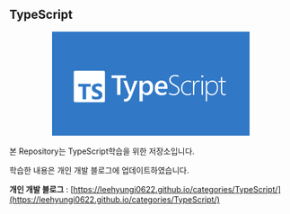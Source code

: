 ## TypeScript

<div align="center">
    <img src="img/typescript_logo.png" alt="타입스크립트" height="60%" width="70%" />
</div>

본 Repository는 TypeScript학습을 위한 저장소입니다.

학습한 내용은 개인 개발 블로그에 업데이트하였습니다.

**개인 개발 블로그** : [https://leehyungi0622.github.io/categories/TypeScript/](https://leehyungi0622.github.io/categories/TypeScript/)
